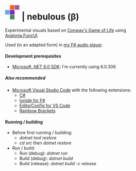 ﻿# ![nebulous](https://raw.githubusercontent.com/aornota/nebulous/main/src/assets/images/nebulous.png) | nebulous (β)

Experimental visuals based on [Conway's Game of Life](https://en.wikipedia.org/wiki/Conway%27s_Game_of_Life) using [Avalonia.FuncUI](https://github.com/fsprojects/Avalonia.FuncUI).

Used (in an adapted form) in [my F# audio player](https://github.com/aornota/fap).

#### Development prerequisites

- [Microsoft .NET 6.0 SDK](https://dotnet.microsoft.com/en-us/download/dotnet/6.0): I'm currently using 6.0.306

##### Also recommended

- [Microsoft Visual Studio Code](https://code.visualstudio.com/download/) with the following extensions:
    - [C#](https://marketplace.visualstudio.com/items?itemName=ms-dotnettools.csharp)
    - [Ionide for F#](https://marketplace.visualstudio.com/items?itemName=ionide.ionide-fsharp)
    - [EditorConfig for VS Code](https://marketplace.visualstudio.com/items?itemName=editorconfig.editorconfig)
    - [Rainbow Brackets](https://marketplace.visualstudio.com/items?itemName=2gua.rainbow-brackets)

#### Running / building

- Before first running / building:
    - _dotnet tool restore_
    - _cd src_ then _dotnet restore_
- Run / build:
    - Run (debug): _dotnet run_
    - Build (debug): _dotnet build_
    - Build (release): _dotnet build -c release_
